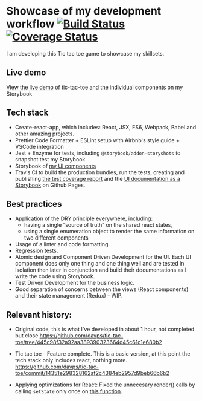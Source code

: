 # Showcase of my development workflow [![Build Status](https://travis-ci.org/davps/tic-tac-toe.svg?branch=master)](https://travis-ci.org/davps/tic-tac-toe) [![Coverage Status](https://coveralls.io/repos/github/davps/tic-tac-toe/badge.png?branch=master)](https://coveralls.io/github/davps/tic-tac-toe?branch=master)

I am developing this Tic tac toe game to showcase my skillsets.

## Live demo

[View the live demo](https://davps.github.io/tic-tac-toe) of tic-tac-toe and the individual components on my Storybook

## Tech stack

- Create-react-app, which includes: React, JSX, ES6, Webpack, Babel and other amazing projects.
- Prettier Code Formatter + ESLint setup with Airbnb's style guide + VSCode integration
- Jest + Enzyme for tests, including `@storybook/addon-storyshots` to snapshot test my Storybook
- Storybook of [my UI components](https://davps.github.io/tic-tac-toe)
- Travis CI to build the production bundles, run the tests, creating and publishing [the test coverage report](https://coveralls.io/github/davps/tic-tac-toe) and the [UI documentation as a Storybook](https://davps.github.io/tic-tac-toe) on Github Pages.

## Best practices

- Application of the DRY principle everywhere, including:
  - having a single “source of truth” on the shared react states,
  - using a single enumeration object to render the same information on two different components
- Usage of a linter and code formatting.
- Regression tests.
- Atomic design and Component Driven Development for the UI. Each UI component does only one thing and one thing well and are tested in isolation then later in conjunction and build their documentations as I write the code using Storybook.
- Test Driven Development for the business logic.
- Good separation of concerns between the views (React components) and their state management (Redux) - WIP.

## Relevant history:

- Original code, this is what I've developed in about 1 hour, not completed but close
  https://github.com/davps/tic-tac-toe/tree/445c98f32a92aa389390323664d45c61c1e680b2

- Tic tac toe - Feature complete. This is a basic version, at this point the tech stack only includes react, nothing more.
  https://github.com/davps/tic-tac-toe/commit/14351e298328162af2c4384eb2957d9beb66b6b2

- Applying optimizations for React:
  Fixed the unnecesary render() calls by calling `setState` only once on [this function](https://github.com/davps/tic-tac-toe/commit/7372b0c2bad344e92bce18d64bde4276a3ee8128#diff-84599220e354fbfa3b9310dec52ed9bcL270).

